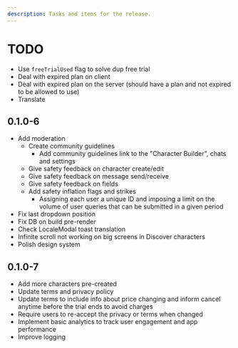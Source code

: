 ```yaml
---
description: Tasks and items for the release.
---
```


# TODO

- Use `freeTrialUsed` flag to solve dup free trial
- Deal with expired plan on client
- Deal with expired plan on the server (should have a plan and not expired to be allowed to use)
- Translate

## 0.1.0-6

- Add moderation
  - Create community guidelines
    - Add community guidelines link to the "Character Builder", chats and settings
  - Give safety feedback on character create/edit
  - Give safety feedback on message send/receive
  - Give safety feedback on fields
  - Add safety inflation flags and strikes
    - Assigning each user a unique ID and imposing a limit on the volume of user queries that can be submitted in a given period
- Fix last dropdown position
- Fix DB on build pre-render
- Check LocaleModal toast translation
- Infinite scroll not working on big screens in Discover characters
- Polish design system

## 0.1.0-7

- Add more characters pre-created
- Update terms and privacy policy
- Update terms to include info about price changing and inform cancel anytime before the trial ends to avoid charges
- Require users to re-accept the privacy or terms when changed
- Implement basic analytics to track user engagement and app performance
- Improve logging
